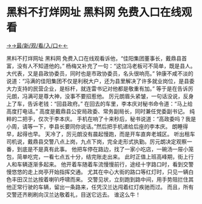 # 黑料不打烊网址 黑料网 免费入口在线观看



<a href="https://gbghokp.senfoop.com">→→最/新/观/看/入/口←←</a>

黑料不打烊网址 黑料网 免费入口在线观看诉他，“佳阳集团董事长，戴鼎县首富，没有人不知道他的。”
杨梅又补充了一句：“这位冯老板可不简单，既是县人。大代表，又是县政协委员，同时也是市政协委员，名头很响亮。”
钟康不咸不淡的说道：“冯满的佳阳集团不仅是利税大户，还为县里解决了许多就业岗位，是县委大力支持的民营企业，是标杆，就连雷书记对他都是敬重有加。”
等于是在告诉厉元朗，冯满可是尊大神，没事不要招惹他。
厉元朗眉头紧皱，一句话没说，反身上了车，告诉老钱：“回县政府。”
在回去的车里，李本庆对秘书命令道：“马上给高度打电话。”
高度是戴鼎县公安局政委、常务副局长，同时兼任党委副书记。
纯粹的二把手，仅次于李本庆。
手机在响了十来秒后，秘书说道：“高政委吗？我是小周，请等一下，李县长要同你说话。”然后把手机递给后座的李本庆。
朗睡得早，起得也早。
天冷了，厉元朗没有晨起慢跑，而是开车直奔老城区。
听出租车司机说，戴鼎县交警八点上岗，九点下岗，完全走形式执勤。厉元朗决定观察一番，到底是不是真有此事。
他把车停在路边，找了一家小吃店，一碗汤一屉小笼包，简单吃完，一看七点五十分，结完账走出来。
此时正值上班高峰期，街上行人和车辆逐渐多起来。
他开着车随着车流慢慢前行，途经十字路口时，看到交警慢悠悠的走上岗亭开始指挥交通。
尤其在中心大街的路口等红灯时，只见一辆白色丰田汉兰达按着喇叭呼啸而来。
交警见状，立刻跑到路中间，用手势阻拦住其他正常行驶的车辆，留出一条路来，任凭汉兰达闯着红灯疾驰而过。
而且，所有交警还齐刷刷向汉兰达敬着礼，目送它远去。
谁这么牛！
